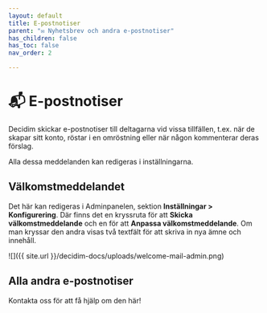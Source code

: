 ```yaml
---
layout: default
title: E-postnotiser
parent: "✉️ Nyhetsbrev och andra e-postnotiser"
has_children: false
has_toc: false
nav_order: 2

---
```

# 📬 E-postnotiser

Decidim skickar e-postnotiser till deltagarna vid vissa tillfällen, t.ex. när de skapar sitt konto, röstar i en omröstning eller när någon kommenterar deras förslag.

Alla dessa meddelanden kan redigeras i inställningarna.

## Välkomstmeddelandet

Det här kan redigeras i Adminpanelen, sektion **Inställningar > Konfigurering**. Där finns det en kryssruta för att **Skicka välkomstmeddelande** och en för att **Anpassa välkomstmeddelande**. Om man kryssar den andra visas två textfält för att skriva in nya ämne och innehåll.

![]({{ site.url }}/decidim-docs/uploads/welcome-mail-admin.png)

## Alla andra e-postnotiser

Kontakta oss för att få hjälp om den här!